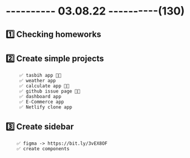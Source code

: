 # ---------- 03.08.22 ----------(130)

## 1️⃣ Checking homeworks

## 2️⃣ Create simple projects

         ✅ tasbih app 👍🏻
         ✅ weather app
         ✅ calculate app 👍🏻
         ✅ github issue page 👍🏻
         ✅ dashboard app
         ✅ E-Commerce app
         ✅ Netlify clone app

## 3️⃣ Create sidebar

        ✅ figma -> https://bit.ly/3vEX8OF
        ✅ create components
